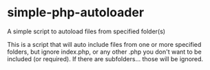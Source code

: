 # simple-php-autoloader
A simple script to autoload files from specified folder(s)


This is a script that will auto include files from one or more specified folders,
but ignore index.php, or any other .php you don't want to be included (or required).
If there are subfolders... those will be ignored.
